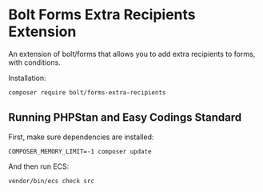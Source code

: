 # Bolt Forms Extra Recipients Extension

An extension of bolt/forms that allows you to add extra recipients to forms, with conditions.

Installation:

```bash
composer require bolt/forms-extra-recipients
```


## Running PHPStan and Easy Codings Standard

First, make sure dependencies are installed:

```
COMPOSER_MEMORY_LIMIT=-1 composer update
```

And then run ECS:

```
vendor/bin/ecs check src
```
